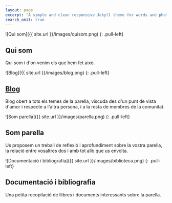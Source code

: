 ```yaml
---
layout: page
excerpt: "A simple and clean responsive Jekyll theme for words and photos."
search_omit: true
---
```


<div markdown="1" style="cursor: pointer;" onclick="window.location='{{site.url}}/about';">

![Qui som]({{ site.url }}/images/quisom.png)
{: .pull-left}

## Qui som

Qui som i d'on venim els que hem fet això.<br>

</div>


<div markdown="1" style="cursor: pointer;" onclick="window.location='{{site.url}}/blog';">

![Blog]({{ site.url }}/images/blog.png)
{: .pull-left}

## [Blog]({{site.url}}/blog)

Blog obert a tots els temes de la parella, viscuda des d'un punt de vista d'amor i respecte a l'altra persona, i a la resta de membres de la comunitat.

</div>

<div markdown="1" style="cursor: pointer;" onclick="window.location='{{site.url}}/somparella';">

![Som parella]({{ site.url }}/images/parella.png)
{: .pull-left}

## Som parella

Us proposem un treball de reflexió i aprofundiment sobre la vostra parella, la relació entre vosaltres dos i amb tot allò que us envolta.

</div>

<div markdown="1" style="cursor: pointer;" onclick="window.location='{{site.url}}/biblio';">


![Documentació i bibliografia]({{ site.url }}/images/biblioteca.png)
{: .pull-left}

## Documentació i bibliografia

Una petita recopilació de llibres i documents interessants sobre la parella.

</div>